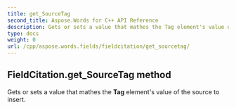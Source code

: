 ```yaml
---
title: get_SourceTag
second_title: Aspose.Words for C++ API Reference
description: Gets or sets a value that mathes the Tag element's value of the source to insert. 
type: docs
weight: 0
url: /cpp/aspose.words.fields/fieldcitation/get_sourcetag/
---
```

## FieldCitation.get_SourceTag method


Gets or sets a value that mathes the **Tag** element's value of the source to insert. 

